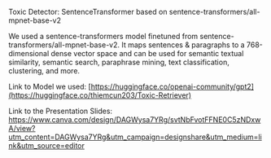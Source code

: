 Toxic Detector: SentenceTransformer based on sentence-transformers/all-mpnet-base-v2

We used a sentence-transformers model finetuned from sentence-transformers/all-mpnet-base-v2. It maps sentences & paragraphs to a 768-dimensional dense vector space and can be used for semantic textual similarity, semantic search, paraphrase mining, text classification, clustering, and more.

Link to Model we used: [https://huggingface.co/openai-community/gpt2](https://huggingface.co/thiemcun203/Toxic-Retriever)

Link to the Presentation Slides: https://www.canva.com/design/DAGWysa7YRg/svtNbFvotFFNE0C5zNDxwA/view?utm_content=DAGWysa7YRg&utm_campaign=designshare&utm_medium=link&utm_source=editor
